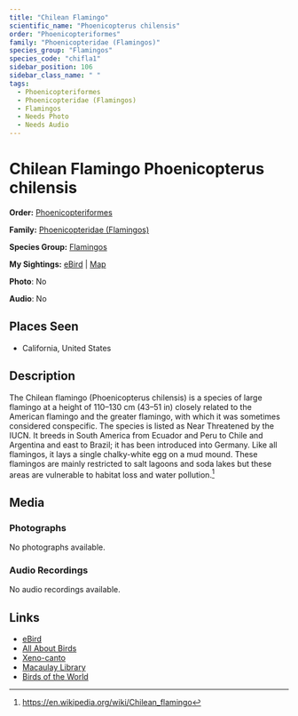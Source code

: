 ```yaml
---
title: "Chilean Flamingo"
scientific_name: "Phoenicopterus chilensis"
order: "Phoenicopteriformes"
family: "Phoenicopteridae (Flamingos)"
species_group: "Flamingos"
species_code: "chifla1"
sidebar_position: 106
sidebar_class_name: " "
tags: 
  - Phoenicopteriformes
  - Phoenicopteridae (Flamingos)
  - Flamingos
  - Needs Photo
  - Needs Audio
---
```


# Chilean Flamingo <span className='sci_name'>Phoenicopterus chilensis</span>

**Order:** [Phoenicopteriformes](/tags/phoenicopteriformes)

**Family:** [Phoenicopteridae (Flamingos)](/tags/phoenicopteridae-flamingos)

**Species Group:** [Flamingos](/tags/flamingos)

**My Sightings:** [eBird](https://ebird.org/lifelist?r=world&time=life&spp=chifla1) | [Map](/map?species_code=chifla1)

**Photo**: No 

**Audio**: No

## Places Seen

* California, United States

## Description
The Chilean flamingo (Phoenicopterus chilensis) is a species of large flamingo at a height of 110–130 cm (43–51 in) closely related to the American flamingo and the greater flamingo, with which it was sometimes considered conspecific. The species is listed as Near Threatened by the IUCN.
It breeds in South America from Ecuador and Peru to Chile and Argentina and east to Brazil; it has been introduced into Germany. Like all flamingos, it lays a single chalky-white egg on a mud mound. 
These flamingos are mainly restricted to salt lagoons and soda lakes but these areas are vulnerable to habitat loss and water pollution.[^1]

[^1]: https://en.wikipedia.org/wiki/Chilean_flamingo

## Media
### Photographs
No photographs available.

### Audio Recordings
No audio recordings available.

## Links
* [eBird](https://ebird.org/species/chifla1) 
* [All About Birds](https://www.allaboutbirds.org/guide/chifla1) 
* [Xeno-canto](https://www.xeno-canto.org/species/phoenicopterus-chilensis) 
* [Macaulay Library](https://search.macaulaylibrary.org/catalog?taxonCode=chifla1&sort=rating_rank_desc)
* [Birds of the World](https://birdsoftheworld.org/bow/species/chifla1)
